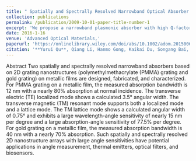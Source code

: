 ```yaml
---
title: " Spatially and Spectrally Resolved Narrowband Optical Absorber Based on 2D Grating Nanostructures on Metallic Films"
collection: publications
permalink: /publication/2009-10-01-paper-title-number-1
excerpt: 'We propose a narrowband plasmonic absorber with high Q-factor (~100).'
date: 2016-1-16
venue: 'Advanced Optical Materials,'
paperurl: 'https://onlinelibrary.wiley.com/doi/abs/10.1002/adom.201500651'
citation: '**Yurui Qu**, Qiang Li, Hanmo Gong, Kaikai Du, Songang Bai, Ding Zhao, Hui Ye, Min Qiu, Advanced Optical Materials, 2016, 3(4): 480-486'
---
```


Abstract
Two spatially and spectrally resolved narrowband absorbers based on 2D grating nanostructures (polymethylmethacrylate (PMMA) grating and gold grating) on metallic films are designed, fabricated, and characterized. For PMMA grating on a metallic film, the measured absorption bandwidth is 12 nm with a nearly 80% absorption at normal incidence. The transverse electric (TE) localized mode shows a calculated 3.5° angular width. The transverse magnetic (TM) resonant mode supports both a localized mode and a lattice mode. The TM lattice mode shows a calculated angular width of 0.75° and exhibits a large wavelength-angle sensitivity of nearly 15 nm per degree and a large absorption-angle sensitivity of 77.5% per degree. For gold grating on a metallic film, the measured absorption bandwidth is 40 nm with a nearly 70% absorption. Such spatially and spectrally resolved 2D nanostructure arrays with large angle sensitivities have potential applications in angle measurement, thermal emitters, optical filters, and biosensors.
